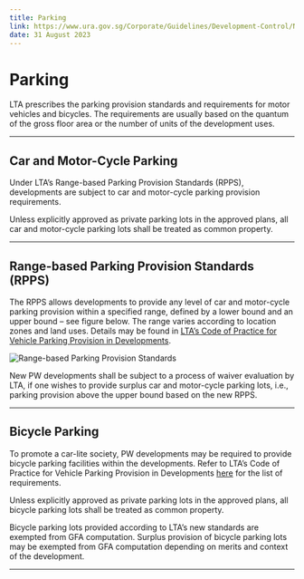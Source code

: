 ```yaml
---
title: Parking
link: https://www.ura.gov.sg/Corporate/Guidelines/Development-Control/Non-Residential/PW/Parking
date: 31 August 2023
---
```


# Parking

LTA prescribes the parking provision standards and requirements for motor vehicles and bicycles. The requirements are usually based on the quantum of the gross floor area or the number of units of the development uses.

---

## Car and Motor-Cycle Parking

Under LTA’s Range-based Parking Provision Standards (RPPS), developments are subject to car and motor-cycle parking provision requirements.

Unless explicitly approved as private parking lots in the approved plans, all car and motor-cycle parking lots shall be treated as common property.

---

## Range-based Parking Provision Standards (RPPS)

The RPPS allows developments to provide any level of car and motor-cycle parking provision within a specified range, defined by a lower bound and an upper bound – see figure below. The range varies according to location zones and land uses. Details may be found in [LTA’s Code of Practice for Vehicle Parking Provision in Developments](https://www.lta.gov.sg/content/ltagov/en/industry_innovations/industry_matters/development_construction_resources/vehicle_parking/requirements_for_vehicle_parking_proposals.html).

![Range-based Parking Provision Standards](https://www.ura.gov.sg/-/media/Corporate/Guidelines/Development-control/Industrial/Range_Based_Car_Parking_Standard.jpg?h=100%25&w=100%25)

New PW developments shall be subject to a process of waiver evaluation by LTA, if one wishes to provide surplus car and motor-cycle parking lots, i.e., parking provision above the upper bound based on the new RPPS.

---

## Bicycle Parking

To promote a car-lite society, PW developments may be required to provide bicycle parking facilities within the developments. Refer to LTA’s Code of Practice for Vehicle Parking Provision in Developments [here](https://www.lta.gov.sg/content/ltagov/en/industry_innovations/industry_matters/development_construction_resources/vehicle_parking/requirements_for_vehicle_parking_proposals.html) for the list of requirements.

Unless explicitly approved as private parking lots in the approved plans, all bicycle parking lots shall be treated as common property.

Bicycle parking lots provided according to LTA’s new standards are exempted from GFA computation. Surplus provision of bicycle parking lots may be exempted from GFA computation depending on merits and context of the development.

---


